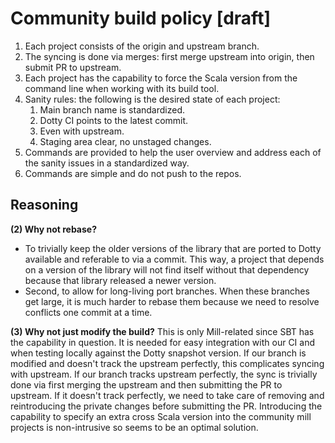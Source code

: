 # Community build policy [draft]
1. Each project consists of the origin and upstream branch.
2. The syncing is done via merges: first merge upstream into origin, then submit PR to upstream.
3. Each project has the capability to force the Scala version from the command line when working with its build tool.
4. Sanity rules: the following is the desired state of each project:
    1. Main branch name is standardized.
    2. Dotty CI points to the latest commit.
    3. Even with upstream.
    4. Staging area clear, no unstaged changes.
5. Commands are provided to help the user overview and address each of the sanity issues in a standardized way.
6. Commands are simple and do not push to the repos.

## Reasoning
**(2) Why not rebase?**
- To trivially keep the older versions of the library that are ported to Dotty available and referable to via a commit. This way, a project that depends on a version of the library will not find itself without that dependency because that library released a newer version.
- Second, to allow for long-living port branches. When these branches get large, it is much harder to rebase them because we need to resolve conflicts one commit at a time.

**(3) Why not just modify the build?**
This is only Mill-related since SBT has the capability in question. It is needed for easy integration with our CI and when testing locally against the Dotty snapshot version. If our branch is modified and doesn't track the upstream perfectly, this complicates syncing with upstream. If our branch tracks upstream perfectly, the sync is trivially done via first merging the upstream and then submitting the PR to upstream. If it doesn't track perfectly, we need to take care of removing and reintroducing the private changes before submitting the PR. Introducing the capability to specify an extra cross Scala version into the community mill projects is non-intrusive so seems to be an optimal solution.
